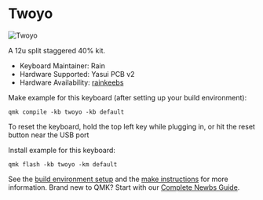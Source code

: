 # Twoyo

![Twoyo](https://i.imgur.com/j48Gq0g.png)

A 12u split staggered 40% kit.

* Keyboard Maintainer: Rain
* Hardware Supported: Yasui PCB v2
* Hardware Availability: [rainkeebs](https://www.rainkeebs.mx/product/twoyo-keyboard-kit)


Make example for this keyboard (after setting up your build environment):

    qmk compile -kb twoyo -kb default
    
To reset the keyboard, hold the top left key while plugging in, or hit the reset button near the USB port

Install example for this keyboard:

    qmk flash -kb twoyo -km default

See the [build environment setup](https://docs.qmk.fm/#/getting_started_build_tools) and the [make instructions](https://docs.qmk.fm/#/getting_started_make_guide) for more information. Brand new to QMK? Start with our [Complete Newbs Guide](https://docs.qmk.fm/#/newbs).